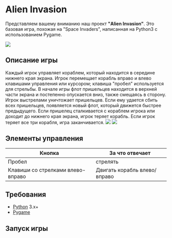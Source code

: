 # Alien Invasion
Представляем вашему вниманию наш проект __"Alien Invasion"__. Это базовая игра, похожая на "Space Invaders", написанная на Python3 с использованием Pygame.

![](https://github.com/Darya1488/ProjectOnPython/blob/main/alien_invasion.jpg)
## Описание игры
Каждый игрок управляет кораблем, который находится в середине нижнего края экрана. Игрок перемещает корабль вправо и влево клавишами управления или курсором; клавиша "пробел" используется для стрельбы. В начале игры флот пришельцев находится в верхней части экрана и постепенно опускается вниз, также смещаясь в сторону. Игрок выстрелами уничтожает пришельцев. Если ему удается сбить всех пришельцев, появляется новый флот, который движется быстрее предыдущего. Если пришелец сталкивается с кораблем игрока или доходит до нижнего края экрана, игрок теряет корабль. Если игрок теряет все три корабля, игра заканчивается.
![](https://github.com/Darya1488/ProjectOnPython/blob/main/left_right.gif)
![](https://github.com/Darya1488/ProjectOnPython/blob/main/shoot.gif)
## Элементы управления
| __Кнопка__ | __За что отвечает__ |
|------|------|
| Пробел | стрелять |
| Клавиши со стрелками влево-вправо | Двигать корабль влево/вправо |

## Требования
+ [Python](https://www.python.org/) 3.x+
+ [Pygame](https://www.pygame.org/)

## Запуск игры
